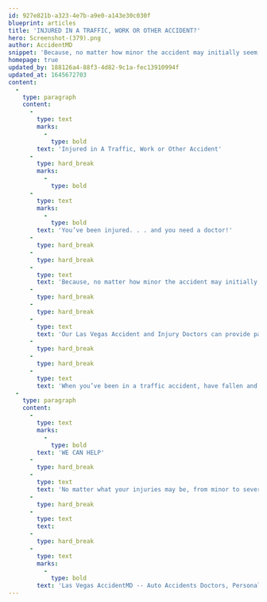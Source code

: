 ```yaml
---
id: 927e821b-a323-4e7b-a9e0-a143e30c030f
blueprint: articles
title: 'INJURED IN A TRAFFIC, WORK OR OTHER ACCIDENT?'
hero: Screenshot-(379).png
author: AccidentMD
snippet: 'Because, no matter how minor the accident may initially seem, injuries can sometimes take days or even weeks to show up. The best course of action is to be examined and evaluated by a doctor.Our Las Vegas Accident and Injury Doctors can provide patients with expert care when you’ve been injured. Though many Las Vegas doctors prefer not to treat accidents and injuries, Our Las Vegas Accident-Injury Doctors are happy to accept Personal Injury patients.'
homepage: true
updated_by: 188126a4-88f3-4d82-9c1a-fec13910994f
updated_at: 1645672703
content:
  -
    type: paragraph
    content:
      -
        type: text
        marks:
          -
            type: bold
        text: 'Injured in A Traffic, Work or Other Accident'
      -
        type: hard_break
        marks:
          -
            type: bold
      -
        type: text
        marks:
          -
            type: bold
        text: 'You’ve been injured. . . and you need a doctor!'
      -
        type: hard_break
      -
        type: hard_break
      -
        type: text
        text: 'Because, no matter how minor the accident may initially seem, injuries can sometimes take days or even weeks to show up. The best course of action is to be examined and evaluated by a doctor.'
      -
        type: hard_break
      -
        type: hard_break
      -
        type: text
        text: 'Our Las Vegas Accident and Injury Doctors can provide patients with expert care when you’ve been injured. Though many Las Vegas doctors prefer not to treat accidents and injuries, Our Las Vegas Accident-Injury Doctors are happy to accept Personal Injury patients.'
      -
        type: hard_break
      -
        type: hard_break
      -
        type: text
        text: 'When you’ve been in a traffic accident, have fallen and hurt yourself, been bitten by a neighbor’s dog or been injured at work, our Las Vegas Accident Injury Doctors can help. Our providers will perform initial exams and evaluations; prescribe treatments, medications, diagnostic exams. Depending on your injuries and your needs, our Las Vegas Accident Injury Doctors can also provide referrals to pain management doctors, specialists and physical therapists'
  -
    type: paragraph
    content:
      -
        type: text
        marks:
          -
            type: bold
        text: 'WE CAN HELP'
      -
        type: hard_break
      -
        type: text
        text: 'No matter what your injuries may be, from minor to severe, our Las Vegas Accident Injury Care can help diagnose your injuries and help you recover from your accident injuries. Send us a quick note using the form on our website http://www.AccidentMD.com or call us at (702) 664-1225'
      -
        type: hard_break
      -
        type: text
        text: ​
      -
        type: hard_break
      -
        type: text
        marks:
          -
            type: bold
        text: 'Las Vegas AccidentMD -- Auto Accidents Doctors, Personal Injury Doctors'
---
```

